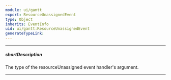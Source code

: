 ```yaml
---
module: ui/gantt
export: ResourceUnassignedEvent
type: Object
inherits: EventInfo
uid: ui/gantt:ResourceUnassignedEvent
generateTypeLink: 
---
```

---
##### shortDescription
The type of the resourceUnassigned event handler's argument.

---
<!-- Description goes here -->